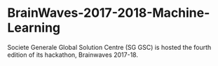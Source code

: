 # BrainWaves-2017-2018-Machine-Learning
Societe Generale Global Solution Centre (SG GSC) is hosted the fourth edition of its hackathon, Brainwaves 2017-18.
